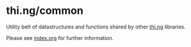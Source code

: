 # thi.ng/common

Utility belt of datastructures and functions shared by other
[thi.ng](https://github.com/thi-ng/) libraries.

Please see [index.org](index.org) for further information.
